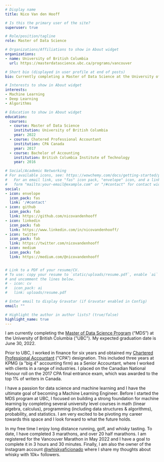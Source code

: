 ```yaml
---
# Display name
title: Nico Van den Hooff

# Is this the primary user of the site?
superuser: true

# Role/position/tagline
role: Master of Data Science

# Organizations/Affiliations to show in About widget
organizations:
- name: University of British Columbia
  url: https://masterdatascience.ubc.ca/programs/vancouver

# Short bio (displayed in user profile at end of posts)
bio: Currently completing a Master of Data Science at the University of British Columbia

# Interests to show in About widget
interests:
- Machine Learning
- Deep Learning
- Algorithms

# Education to show in About widget
education:
  courses:
  - course: Master of Data Science
    institution: University of British Columbia
    year: 2022
  - course: Chatered Professional Accountant
    institution: CPA Canada
    year: 2017
  - course: Bachelor of Accounting
    institution: British Columbia Institute of Technology
    year: 2016

# Social/Academic Networking
# For available icons, see: https://wowchemy.com/docs/getting-started/page-builder/#icons
#   For an email link, use "fas" icon pack, "envelope" icon, and a link in the
#   form "mailto:your-email@example.com" or "/#contact" for contact widget.
social:
- icon: envelope
  icon_pack: fas
  link: '/#contact'
- icon: github
  icon_pack: fab
  link: https://github.com/nicovandenhooff
- icon: linkedin
  icon_pack: fab
  link: https://www.linkedin.com/in/nicovandenhooff/
- icon: twitter
  icon_pack: fab
  link: https://twitter.com/nicovandenhooff
- icon: medium
  icon_pack: fab
  link: https://medium.com/@nicovandenhooff


# Link to a PDF of your resume/CV.
# To use: copy your resume to `static/uploads/resume.pdf`, enable `ai` icons in `params.toml`, 
# and uncomment the lines below.
# - icon: cv
#   icon_pack: ai
#   link: uploads/resume.pdf

# Enter email to display Gravatar (if Gravatar enabled in Config)
email: ""

# Highlight the author in author lists? (true/false)
highlight_name: true
---
```


I am currently completing the [Master of Data Science Program](https://masterdatascience.ubc.ca/) (“MDS”) at the University of British Columbia ("UBC").  My expected graduation date is June 30, 2022.

Prior to UBC, I worked in finance for six years and obtained my [Chartered Professional Accountant](https://www.cpacanada.ca/) ("CPA") designation.  This included three years at KPMG (a "big 4" accounting firm) as a Senior Accountant, where I worked with clients in a range of industries.  I placed on the Canadian National Honour roll on the 2017 CPA final entrance exam, which was awarded to the top 1% of writers in Canada.

I have a passion for data science and machine learning and I have the ultimate goal of becoming a Machine Learning Engineer.  Before I started the MDS program at UBC, I focused on building a strong foundation for machine learning by completing several university level courses in math (linear algebra, calculus), programming (including data structures & algorithms), probability, and statistics.  I am very excited to be pivoting my career towards this space and I look forward to what the future holds.

In my free time I enjoy long distance running, golf, and whisky tasting.  To date, I have completed 3 marathons, and over 20 half marathons.  I am registered for the Vancouver Marathon in May 2022 and I have a goal to complete it in 3 hours and 30 minutes.  Finally, I am also the owner of the Instagram account [@whiskyaficionado](https://www.instagram.com/whiskyaficionado/?hl=en) where I share my thoughts about whisky with 10k+ followers.